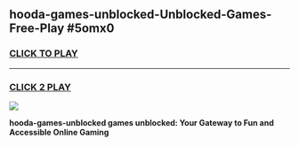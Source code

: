 
## hooda-games-unblocked-Unblocked-Games-Free-Play #5omx0
<h3>
<a href="https://us.freeplayer.one?title=hooda-games-unblocked&ref=9M">CLICK TO PLAY</a></h3>
<hr>

<h3>
<a href="https://us.freeplayer.one?title=hooda-games-unblocked&ref=9M">CLICK 2 PLAY</a>
  
</h3>

<a href="https://us.freeplayer.one?title=hooda-games-unblocked&ref=9M"><img src="https://clearcache.store/games.png"></a>


**hooda-games-unblocked games unblocked: Your Gateway to Fun and Accessible Online Gaming**
